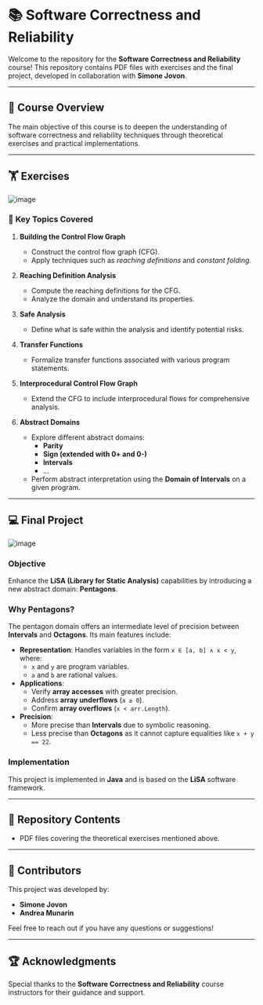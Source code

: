 # 📚 **Software Correctness and Reliability**  

Welcome to the repository for the **Software Correctness and Reliability** course! This repository contains PDF files with exercises and the final project, developed in collaboration with **Simone Jovon**.  

---

## 📘 **Course Overview**  
The main objective of this course is to deepen the understanding of software correctness and reliability techniques through theoretical exercises and practical implementations.

---

## 🏋️ **Exercises**  

![image](https://github.com/user-attachments/assets/5b2c97f2-d576-4e77-869c-70fbb9322462)

### 🔧 **Key Topics Covered**  
1. **Building the Control Flow Graph**  
   - Construct the control flow graph (CFG).  
   - Apply techniques such as *reaching definitions* and *constant folding*.  

2. **Reaching Definition Analysis**  
   - Compute the reaching definitions for the CFG.  
   - Analyze the domain and understand its properties.  

3. **Safe Analysis**  
   - Define what is safe within the analysis and identify potential risks.  

4. **Transfer Functions**  
   - Formalize transfer functions associated with various program statements.  

5. **Interprocedural Control Flow Graph**  
   - Extend the CFG to include interprocedural flows for comprehensive analysis.  

6. **Abstract Domains**  
   - Explore different abstract domains:  
     - **Parity**  
     - **Sign (extended with 0+ and 0-)**  
     - **Intervals**  
     - ...
   - Perform abstract interpretation using the **Domain of Intervals** on a given program.  

---

## 💻 **Final Project**  

![image](https://github.com/user-attachments/assets/011fe7fa-40ee-4030-ad41-dc646eec694d)

### **Objective**  
Enhance the **LiSA (Library for Static Analysis)** capabilities by introducing a new abstract domain: **Pentagons**.

### **Why Pentagons?**  
The pentagon domain offers an intermediate level of precision between **Intervals** and **Octagons**. Its main features include:  
- **Representation**: Handles variables in the form `x ∈ [a, b] ∧ x < y`, where:  
  - `x` and `y` are program variables.  
  - `a` and `b` are rational values.  
- **Applications**:  
  - Verify **array accesses** with greater precision.  
  - Address **array underflows** (`a ≥ 0`).  
  - Confirm **array overflows** (`x < arr.Length`).  
- **Precision**:  
  - More precise than **Intervals** due to symbolic reasoning.  
  - Less precise than **Octagons** as it cannot capture equalities like `x + y == 22`.  

### **Implementation**  
This project is implemented in **Java** and is based on the **LiSA** software framework.  

---

## 📂 **Repository Contents**  
- PDF files covering the theoretical exercises mentioned above.  

---

## 🤝 **Contributors**  
This project was developed by:  
- **Simone Jovon**  
- **Andrea Munarin**  

Feel free to reach out if you have any questions or suggestions!  

---

## 🏆 **Acknowledgments**  
Special thanks to the **Software Correctness and Reliability** course instructors for their guidance and support.  
